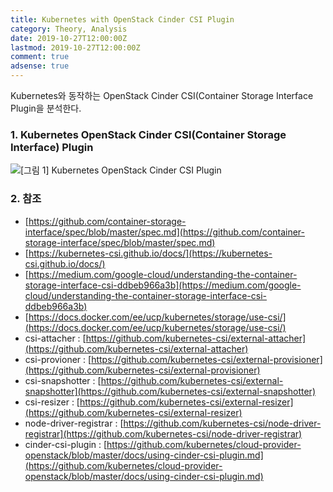 ```yaml
---
title: Kubernetes with OpenStack Cinder CSI Plugin
category: Theory, Analysis
date: 2019-10-27T12:00:00Z
lastmod: 2019-10-27T12:00:00Z
comment: true
adsense: true
---
```


Kubernetes와 동작하는 OpenStack Cinder CSI(Container Storage Interface Plugin을 분석한다.

### 1. Kubernetes OpenStack Cinder CSI(Container Storage Interface) Plugin

![[그림 1] Kubernetes OpenStack Cinder CSI Plugin]({{site.baseurl}}/images/theory_analysis/Kubernetes_OpenStack_Cinder_CSI_Plugin/OpenStack_Cinder_CSI_Plugin.PNG)

### 2. 참조

* [https://github.com/container-storage-interface/spec/blob/master/spec.md](https://github.com/container-storage-interface/spec/blob/master/spec.md)
* [https://kubernetes-csi.github.io/docs/](https://kubernetes-csi.github.io/docs/)
* [https://medium.com/google-cloud/understanding-the-container-storage-interface-csi-ddbeb966a3b](https://medium.com/google-cloud/understanding-the-container-storage-interface-csi-ddbeb966a3b)
* [https://docs.docker.com/ee/ucp/kubernetes/storage/use-csi/](https://docs.docker.com/ee/ucp/kubernetes/storage/use-csi/)
* csi-attacher : [https://github.com/kubernetes-csi/external-attacher](https://github.com/kubernetes-csi/external-attacher)
* csi-provioner : [https://github.com/kubernetes-csi/external-provisioner](https://github.com/kubernetes-csi/external-provisioner)
* csi-snapshotter : [https://github.com/kubernetes-csi/external-snapshotter](https://github.com/kubernetes-csi/external-snapshotter)
* csi-resizer : [https://github.com/kubernetes-csi/external-resizer](https://github.com/kubernetes-csi/external-resizer)
* node-driver-registrar : [https://github.com/kubernetes-csi/node-driver-registrar](https://github.com/kubernetes-csi/node-driver-registrar)
* cinder-csi-plugin : [https://github.com/kubernetes/cloud-provider-openstack/blob/master/docs/using-cinder-csi-plugin.md](https://github.com/kubernetes/cloud-provider-openstack/blob/master/docs/using-cinder-csi-plugin.md)
